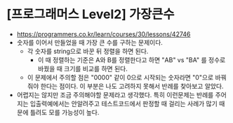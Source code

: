 # [프로그래머스 Level2] 가장큰수
- https://programmers.co.kr/learn/courses/30/lessons/42746
- 숫자를 이어서 만들었을 때 가장 큰 수를 구하는 문제이다.
  - 각 숫자를 string으로 바꾼 뒤 정렬을 하면 된다.
    - 이 때 정렬하는 기준은 A와 B를 정렬한다고 하면 "AB" vs "BA" 를 정수로 바꿨을 때 크기를 비교를 하면 된다.
  - 이 문제에서 주의할 점은 "0000" 같이 0으로 시작되는 숫자라면 "0"으로 바꿔줘야 한다는 점이다. 이 부분은 나도 고려하지 못해서 반례를 찾아보고 알았다.
- 어렵지는 않지만 조금 주의해야할 문제라고 생각했다. 특히 이런문제는 반례를 주어지는 입출력예에서는 안알려주고 테스트코드에서 판정할 때 걸리는 사례가 많기 때문에 틀려도 모를 가능성이 높다.